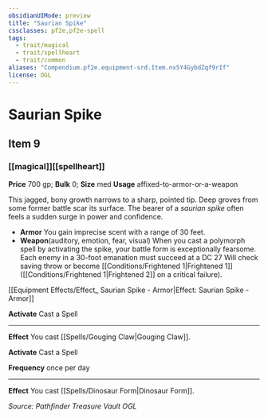 ```yaml
---
obsidianUIMode: preview
title: "Saurian Spike"
cssclasses: pf2e,pf2e-spell
tags:
  - trait/magical
  - trait/spellheart
  - trait/common
aliases: "Compendium.pf2e.equipment-srd.Item.nx5Y4GybdZqf9rIf"
license: OGL
---
```

# Saurian Spike
## Item 9
### [[magical]][[spellheart]]


**Price** 700 gp; 
**Bulk** 0; **Size** med
**Usage** affixed-to-armor-or-a-weapon

This jagged, bony growth narrows to a sharp, pointed tip. Deep groves from some former battle scar its surface. The bearer of a _saurian spike_ often feels a sudden surge in power and confidence.

*   **Armor** You gain imprecise scent with a range of 30 feet.
*   **Weapon**(auditory, emotion, fear, visual) When you cast a polymorph spell by activating the spike, your battle form is exceptionally fearsome. Each enemy in a 30-foot emanation must succeed at a DC 27 Will check saving throw or become [[Conditions/Frightened 1|Frightened 1]] ([[Conditions/Frightened 1|Frightened 2]] on a critical failure).

[[Equipment Effects/Effect_ Saurian Spike - Armor|Effect: Saurian Spike - Armor]]

**Activate** Cast a Spell

* * *

**Effect** You cast [[Spells/Gouging Claw|Gouging Claw]].

**Activate** Cast a Spell

**Frequency** once per day

* * *

**Effect** You cast [[Spells/Dinosaur Form|Dinosaur Form]].

*Source: Pathfinder Treasure Vault*
*OGL*